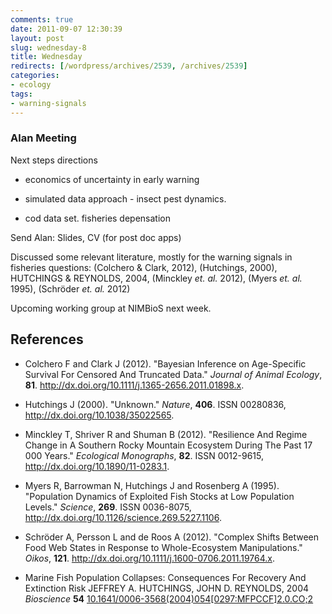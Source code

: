 ```yaml
---
comments: true
date: 2011-09-07 12:30:39
layout: post
slug: wednesday-8
title: Wednesday
redirects: [/wordpress/archives/2539, /archives/2539]
categories:
- ecology
tags:
- warning-signals
---
```


### Alan Meeting


Next steps directions



	
  * economics of uncertainty in early warning

	
  * simulated data approach - insect pest dynamics.

	
  * cod data set. fisheries depensation


Send Alan: Slides, CV (for post doc apps)

Discussed some relevant literature, mostly for the warning signals in fisheries questions:
(Colchero & Clark, 2012), (Hutchings, 2000), HUTCHINGS & REYNOLDS, 2004, (Minckley _et. al._ 2012), (Myers _et. al._ 1995), (Schröder _et. al._ 2012)

Upcoming working group at NIMBioS next week.



## References


- Colchero F and Clark J (2012).
"Bayesian Inference on Age-Specific Survival For Censored And Truncated Data."
*Journal of Animal Ecology*, **81**.
<a href="http://dx.doi.org/10.1111/j.1365-2656.2011.01898.x">http://dx.doi.org/10.1111/j.1365-2656.2011.01898.x</a>.

- Hutchings J (2000).
"Unknown."
*Nature*, **406**.
ISSN 00280836, <a href="http://dx.doi.org/10.1038/35022565">http://dx.doi.org/10.1038/35022565</a>.

- Minckley T, Shriver R and Shuman B (2012).
"Resilience And Regime Change in A Southern Rocky Mountain Ecosystem During The Past 17 000 Years."
*Ecological Monographs*, **82**.
ISSN 0012-9615, <a href="http://dx.doi.org/10.1890/11-0283.1">http://dx.doi.org/10.1890/11-0283.1</a>.

- Myers R, Barrowman N, Hutchings J and Rosenberg A (1995).
"Population Dynamics of Exploited Fish Stocks at Low Population Levels."
*Science*, **269**.
ISSN 0036-8075, <a href="http://dx.doi.org/10.1126/science.269.5227.1106">http://dx.doi.org/10.1126/science.269.5227.1106</a>.

- Schröder A, Persson L and de Roos A (2012).
"Complex Shifts Between Food Web States in Response to Whole-Ecosystem Manipulations."
*Oikos*, **121**.
<a href="http://dx.doi.org/10.1111/j.1600-0706.2011.19764.x">http://dx.doi.org/10.1111/j.1600-0706.2011.19764.x</a>.



-  Marine Fish Population Collapses: Consequences For Recovery And Extinction Risk JEFFREY A. HUTCHINGS, JOHN D. REYNOLDS,  2004 *Bioscience* **54**    [10.1641/0006-3568(2004)054[0297:MFPCCF]2.0.CO;2](http://dx.doi.org/10.1641/0006-3568(2004)054[0297:MFPCCF]2.0.CO;2)
